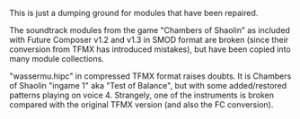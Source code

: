 This is just a dumping ground for modules that have been repaired.  

The soundtrack modules from the game "Chambers of Shaolin" as included
with Future Composer v1.2 and v1.3 in SMOD format are broken (since their
conversion from TFMX has introduced mistakes), but have been copied into
many module collections.  

"wassermu.hipc" in compressed TFMX format raises doubts.
It is Chambers of Shaolin "ingame 1" aka "Test of Balance", but with
some added/restored patterns playing on voice 4. Strangely, one of the
instruments is broken compared with the original TFMX version (and
also the FC conversion).  
